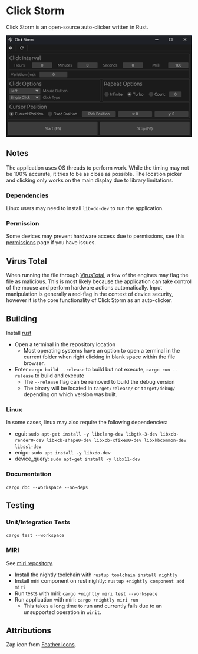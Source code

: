 # Click Storm

Click Storm is an open-source auto-clicker written in Rust.

![Screenshot](./screenshots/v0.1.5.png)

## Notes

The application uses OS threads to perform work. While the timing may not be 100% accurate, it tries to be as close as possible. The location picker and clicking only works on the main display due to library limitations.

### Dependencies

Linux users may need to install `libxdo-dev` to run the application.

### Permission

Some devices may prevent hardware access due to permissions, see this [permissions](https://github.com/enigo-rs/enigo/blob/main/Permissions.md) page if you have issues.

## Virus Total

When running the file through [VirusTotal](https://www.virustotal.com/), a few of the engines may flag the file as malicious. This is most likely because the application can take control of the mouse and perform hardware actions automatically. Input manipulation is generally a red-flag in the context of device security, however it is the core functionality of Click Storm as an auto-clicker.

## Building

 Install [rust](https://www.rust-lang.org/tools/install)

- Open a terminal in the repository location
  - Most operating systems have an option to open a terminal in the current folder when right clicking in blank space within the file browser.
- Enter ```cargo build --release``` to build but not execute, ```cargo run --release``` to build and execute
  - The ```--release``` flag can be removed to build the debug version
  - The binary will be located in `target/release/` or `target/debug/` depending on which version was built.

### Linux

In some cases, linux may also require the following dependencies:

- egui: `sudo apt-get install -y libclang-dev libgtk-3-dev libxcb-render0-dev libxcb-shape0-dev libxcb-xfixes0-dev libxkbcommon-dev libssl-dev`
- enigo: `sudo apt install -y libxdo-dev`
- device_query: `sudo apt-get install -y libx11-dev`

### Documentation

```cargo doc --workspace --no-deps```

## Testing

### Unit/Integration Tests

```cargo test --workspace```

### MIRI

See [miri repository](https://github.com/rust-lang/miri).

- Install the nightly toolchain with ```rustup toolchain install nightly```
- Install miri component on rust nightly: ```rustup +nightly component add miri```
- Run tests with miri: ```cargo +nightly miri test --workspace```
- Run application with miri: ```cargo +nightly miri run```
  - This takes a long time to run and currently fails due to an unsupported operation in `winit`.

## Attributions

Zap icon from [Feather Icons](https://feathericons.com/).
